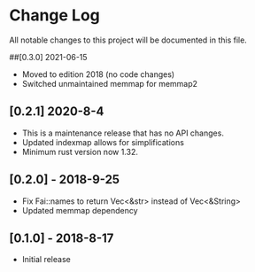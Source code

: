 # Change Log
All notable changes to this project will be documented in this file.

##[0.3.0] 2021-06-15
- Moved to edition 2018 (no code changes)
- Switched unmaintained memmap for memmap2

## [0.2.1] 2020-8-4
- This is a maintenance release that has no API changes.
- Updated indexmap allows for simplifications
- Minimum rust version now 1.32.

## [0.2.0] - 2018-9-25
- Fix Fai::names to return Vec<&str> instead of Vec<&String>
- Updated memmap dependency

## [0.1.0] - 2018-8-17
- Initial release

